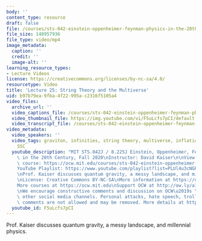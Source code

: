 ```yaml
---
body: ''
content_type: resource
draft: false
file: /courses/sts-042-einstein-oppenheimer-feynman-physics-in-the-20th-century-fall-2020/ocw_8225_sts042_lecture25_2020dec09_360p_16_9.mp4
file_size: 148957936
file_type: video/mp4
image_metadata:
  caption: ''
  credit: ''
  image-alt: ''
learning_resource_types:
- Lecture Videos
license: https://creativecommons.org/licenses/by-nc-sa/4.0/
resourcetype: Video
title: 'Lecture 25: String Theory and the Multiverse'
uid: b97b79ea-9fba-4f22-995a-c2316f5105a4
video_files:
  archive_url: ''
  video_captions_file: /courses/sts-042-einstein-oppenheimer-feynman-physics-in-the-20th-century-fall-2020/10JmmLl7NJRPojlRsRdnH5eO2IdsQ8CE2_transcript.webvtt
  video_thumbnail_file: https://img.youtube.com/vi/F5uLcfs7pCI/default.jpg
  video_transcript_file: /courses/sts-042-einstein-oppenheimer-feynman-physics-in-the-20th-century-fall-2020/10JmmLl7NJRPojlRsRdnH5eO2IdsQ8CE2_transcript.pdf
video_metadata:
  video_speakers: ''
  video_tags: graviton, infinities, string theory, multiverse, inflation, anthropic,
    SSC
  youtube_description: "MIT STS.042J / 8.225J Einstein, Oppenheimer, Feynman: Physics\
    \ in the 20th Century, Fall 2020\nInstructor: David Kaiser\n\nView the complete\
    \ course: https://ocw.mit.edu/courses/sts-042-einstein-oppenheimer-feynman-physics-in-the-20th-century-fall-2020\n\
    YouTube Playlist: https://www.youtube.com/playlist?list=PLUl4u3cNGP63bAfjGas3TuA4ZCPUtN6Xf\n\
    \nProf. Kaiser discusses quantum gravity, a messy landscape, and millennial physics.\n\
    \nLicense: Creative Commons BY-NC-SA\nMore information at https://ocw.mit.edu/terms\n\
    More courses at https://ocw.mit.edu\nSupport OCW at http://ow.ly/a1If50zVRlQ\n\
    \nWe encourage constructive comments and discussion on OCW\u2019s YouTube and\
    \ other social media channels. Personal attacks, hate speech, trolling, and inappropriate\
    \ comments are not allowed and may be removed. More details at https://ocw.mit.edu/comments."
  youtube_id: F5uLcfs7pCI
---
```

Prof. Kaiser discusses quantum gravity, a messy landscape, and millennial physics.